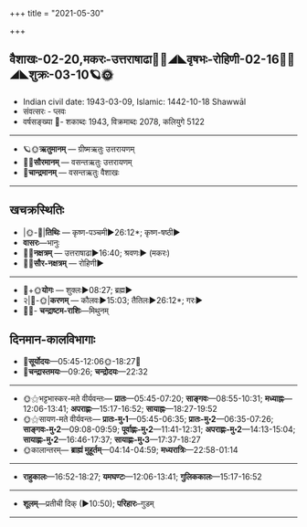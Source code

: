 +++
title = "2021-05-30"

+++
## वैशाखः-02-20,मकरः-उत्तराषाढा🌛🌌◢◣वृषभः-रोहिणी-02-16🌌🌞◢◣शुक्रः-03-10🪐🌞
- Indian civil date: 1943-03-09, Islamic: 1442-10-18 Shawwāl
- संवत्सरः - प्लवः
- वर्षसङ्ख्या 🌛- शकाब्दः 1943, विक्रमाब्दः 2078, कलियुगे 5122
___________________
- 🪐🌞**ऋतुमानम्** — ग्रीष्मऋतुः उत्तरायणम्
- 🌌🌞**सौरमानम्** — वसन्तऋतुः उत्तरायणम्
- 🌛**चान्द्रमानम्** — वसन्तऋतुः वैशाखः
___________________


## खचक्रस्थितिः
- |🌞-🌛|**तिथिः** — कृष्ण-पञ्चमी►26:12*; कृष्ण-षष्ठी►  
- **वासरः**—भानुः  
- 🌌🌛**नक्षत्रम्** — उत्तराषाढा►16:40; श्रवणः► (मकरः)  
- 🌌🌞**सौर-नक्षत्रम्** — रोहिणी►  
___________________
- 🌛+🌞**योगः** — शुक्लः►08:27; ब्रह्म►  
- २|🌛-🌞|**करणम्** — कौलवः►15:03; तैतिलः►26:12*; गरः►  
- 🌌🌛- **चन्द्राष्टम-राशिः**—मिथुनम्  


## दिनमान-कालविभागाः
- 🌅**सूर्योदयः**—05:45-12:06🌞️-18:27🌇  
- 🌛**चन्द्रास्तमयः**—09:26; **चन्द्रोदयः**—22:32  
___________________
- 🌞⚝भट्टभास्कर-मते वीर्यवन्तः— **प्रातः**—05:45-07:20; **साङ्गवः**—08:55-10:31; **मध्याह्नः**—12:06-13:41; **अपराह्णः**—15:17-16:52; **सायाह्नः**—18:27-19:52  
- 🌞⚝सायण-मते वीर्यवन्तः— **प्रातः-मु॰1**—05:45-06:35; **प्रातः-मु॰2**—06:35-07:26; **साङ्गवः-मु॰2**—09:08-09:59; **पूर्वाह्णः-मु॰2**—11:41-12:31; **अपराह्णः-मु॰2**—14:13-15:04; **सायाह्णः-मु॰2**—16:46-17:37; **सायाह्णः-मु॰3**—17:37-18:27  
- 🌞कालान्तरम्— **ब्राह्मं मुहूर्तम्**—04:14-04:59; **मध्यरात्रिः**—22:58-01:14  
___________________
- **राहुकालः**—16:52-18:27; **यमघण्टः**—12:06-13:41; **गुलिककालः**—15:17-16:52  
___________________
- **शूलम्**—प्रतीची दिक् (►10:50); **परिहारः**–गुडम्  
___________________
